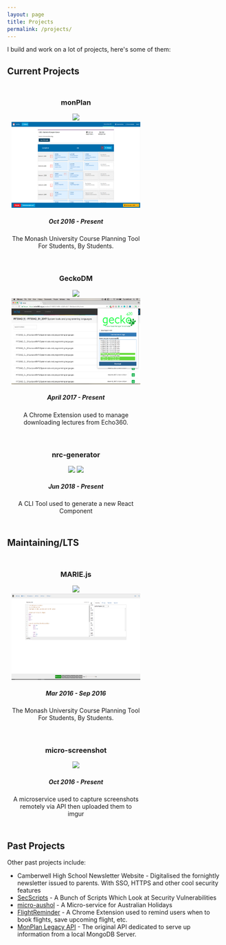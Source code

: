 ```yaml
---
layout: page
title: Projects
permalink: /projects/
---
```


I build and work on a lot of projects, here's some of them:

## Current Projects

<div style="display: flex; flex-wrap: wrap">
    <div style="max-width: 300px; margin: 10px">
        <center>
        <h3>monPlan</h3> 
        <img src="https://img.shields.io/badge/license-Commercial-brightgreen.svg?longCache=true&style=for-the-badge"  style="height: 20px; margin: 40"/>
        <img src="/assets/images/monplan.png" style="height: 200px; margin: 20" />
        <h5>Oct 2016 - Present</h5>
        <p>The Monash University Course Planning Tool For Students, By Students.</p>
        </center>
    </div>
    <div style="max-width: 300px; margin: 10px">
        <center>
        <h3>GeckoDM</h3> 
        <img src="https://img.shields.io/badge/license-MIT-blue.svg?longCache=true&style=for-the-badge" style="height: 20px; margin: 20"/>
        <img src="/assets/images/geckodm.png" style="height: 200px; margin: 20" />
        <h5>April 2017 - Present</h5>
        <p>A Chrome Extension used to manage downloading lectures from Echo360.</p>
        </center>
    </div>
    <div style="max-width: 300px; margin: 10px">
        <center>
        <h3>nrc-generator</h3> 
        <img src="https://img.shields.io/badge/license-MIT-blue.svg?longCache=true&style=for-the-badge" style="height: 20px; margin: 20"/>
        <img src="https://github.com/lorderikir/nrc-generator/raw/master/captures/v0.1.2-hotfix1.gif" style="width: 75%; margin: 20" />
        <h5>Jun 2018 - Present</h5>
        <p>A CLI Tool used to generate a new React Component</p>
        </center>
    </div>
</div>

## Maintaining/LTS
<div style="display: flex; flex-wrap: wrap">
    <div style="max-width: 300px; margin: 10px">
        <center>
        <h3>MARIE.js</h3> 
        <img src="https://img.shields.io/badge/license-MIT-blue.svg?longCache=true&style=for-the-badge"  style="height: 20px; margin: 40"/>
        <img src="/assets/images/mariejs.png" style="height: 200px; margin: 20" />
        <h5>Mar 2016 - Sep 2016</h5>
        <p>The Monash University Course Planning Tool For Students, By Students.</p>
        </center>
    </div>
    <div style="max-width: 300px; margin: 10px">
        <center>
        <h3>micro-screenshot</h3> 
        <img src="https://img.shields.io/badge/license-MIT-blue.svg?longCache=true&style=for-the-badge" style="height: 20px; margin: 20"/>
        <!-- <img src="/assets/images/mariejs.PNG" style="width: 75%; margin: 20" /> -->
        <h5>Oct 2016 - Present</h5>
        <p>A microservice used to capture screenshots remotely via API then uploaded them to imgur</p>
        </center>
    </div>
</div>

## Past Projects

Other past projects include:
- Camberwell High School Newsletter Website - Digitalised the fornightly newsletter issued to parents. With SSO, HTTPS and other cool security features
- [SecScripts](https://github.com/lorderikir/SecScripts) - A Bunch of Scripts Which Look at Security Vulnerabilities
- [micro-aushol](https://github.com/lorderikir/micro-aushol) - A Micro-service for Australian Holidays
- [FlightReminder](https://flightreminder.github.io) - A Chrome Extension used to remind users when to book flights, save upcoming flight, etc.
- [MonPlan Legacy API](http://github.com/MonPlan/MonPlan-API) - The original API dedicated to serve up information from a local MongoDB Server.
